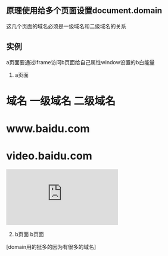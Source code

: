 ## 原理使用给多个页面设置document.domain
这几个页面的域名必须是一级域名和二级域名的关系

## 实例
a页面要通过iframe访问b页面给自己属性window设置的b白能量

1. a页面
<h1>域名 一级域名 二级域名</h1>
<h1>www.baidu.com</h1>
<h1>video.baidu.com</h1>
<iframe
    src="http://b.zl.cn:3000/b.html"
    frameborder="0"
    onload="load()"
    id="iframe"
></iframe>
<script>
    document.domain = "zl.cn";
    function load() {
        let frame = document.getElementById("iframe");
        console.log(frame.contentWindow.b);
    }
</script>

2. b页面
b页面
<script>
    document.domain = "zl.cn";
    var b = 100;
</script>

[domain用的挺多的因为有很多的域名]